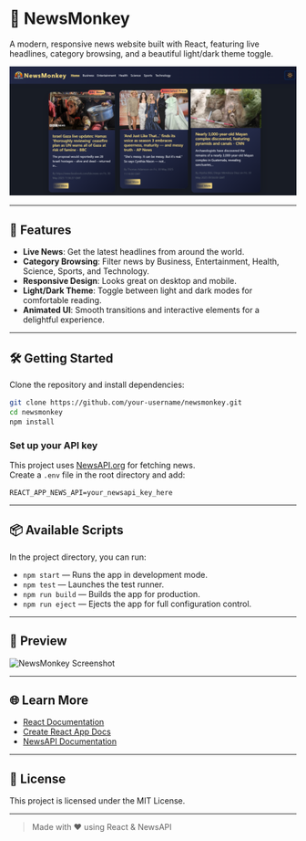 # 📰 NewsMonkey

A modern, responsive news website built with React, featuring live headlines, category browsing, and a beautiful light/dark theme toggle.

![NewsMonkey Preview](public/webpage_look.png)

---

## 🚀 Features

- **Live News**: Get the latest headlines from around the world.
- **Category Browsing**: Filter news by Business, Entertainment, Health, Science, Sports, and Technology.
- **Responsive Design**: Looks great on desktop and mobile.
- **Light/Dark Theme**: Toggle between light and dark modes for comfortable reading.
- **Animated UI**: Smooth transitions and interactive elements for a delightful experience.

---

## 🛠️ Getting Started

Clone the repository and install dependencies:

```bash
git clone https://github.com/your-username/newsmonkey.git
cd newsmonkey
npm install
```

### Set up your API key

This project uses [NewsAPI.org](https://newsapi.org/) for fetching news.  
Create a `.env` file in the root directory and add:

```
REACT_APP_NEWS_API=your_newsapi_key_here
```

---

## 📦 Available Scripts

In the project directory, you can run:

- `npm start` — Runs the app in development mode.
- `npm test` — Launches the test runner.
- `npm run build` — Builds the app for production.
- `npm run eject` — Ejects the app for full configuration control.

---

## 📸 Preview

![NewsMonkey Screenshot](public/webpage-look.png)

---

## 🌐 Learn More

- [React Documentation](https://reactjs.org/)
- [Create React App Docs](https://facebook.github.io/create-react-app/docs/getting-started)
- [NewsAPI Documentation](https://newsapi.org/docs)

---

## 📄 License

This project is licensed under the MIT License.

---

> Made with ❤️ using React & NewsAPI
